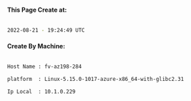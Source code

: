 
   
#### This Page Create at:

```bash

2022-08-21 - 19:24:49 UTC

```

#### Create By Machine:

```bash

Host Name : fv-az198-284

platform  : Linux-5.15.0-1017-azure-x86_64-with-glibc2.31

Ip Local  : 10.1.0.229

```

